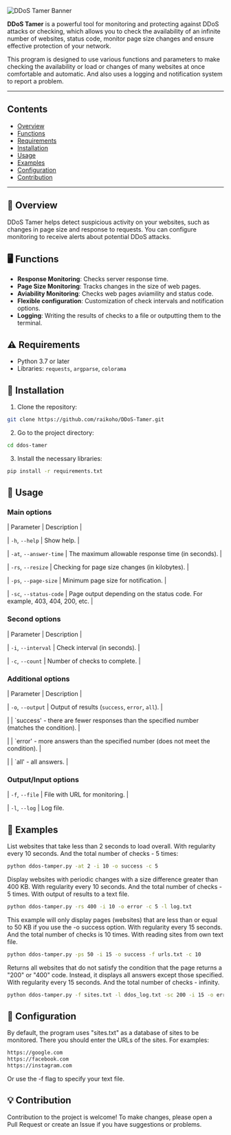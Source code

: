 ![DDoS Tamer Banner](ddos-tamer.gif) 

**DDoS Tamer** is a powerful tool for monitoring and protecting against DDoS attacks or checking, which allows you to check the availability of an infinite number of websites, status code, monitor page size changes and ensure effective protection of your network.

This program is designed to use various functions and parameters to make checking the availability or load or changes of many websites at once comfortable and automatic. And also uses a logging and notification system to report a problem.

---
## Contents

- [Overview](#overview)
- [Functions](#functions)
- [Requirements](#requirements)
- [Installation](#installation)
- [Usage](#usage)
- [Examples](#examples)
- [Configuration](#configuration)
- [Contribution](#contribution)

---

## 📖 Overview

DDoS Tamer helps detect suspicious activity on your websites, such as changes in page size and response to requests. You can configure monitoring to receive alerts about potential DDoS attacks.

## 🖥️ Functions

- **Response Monitoring**: Checks server response time.
- **Page Size Monitoring**: Tracks changes in the size of web pages.
- **Aviability Monitoring**: Checks web pages aviamility and status code.
- **Flexible configuration**: Customization of check intervals and notification options.
- **Logging**: Writing the results of checks to a file or outputting them to the terminal.

## ⚠️ Requirements

- Python 3.7 or later
- Libraries: `requests`, `argparse`, `colorama`

## 📝 Installation

1. Clone the repository:
 ```bash
 git clone https://github.com/raikoho/DDoS-Tamer.git
 ```

2. Go to the project directory:
 ```bash
 cd ddos-tamer
 ```

3. Install the necessary libraries:
 ```bash
 pip install -r requirements.txt
 ```

## 🚀 Usage

### Main options

| Parameter | Description |


| `-h`, `--help` | Show help. |

| `-at`, `--answer-time` | The maximum allowable response time (in seconds). |

| `-rs`, `--resize` | Checking for page size changes (in kilobytes). |

| `-ps`, `--page-size` | Minimum page size for notification. |

| `-sc`, `--status-code` | Page output depending on the status code. For example, 403, 404, 200, etc. |


### Second options

| Parameter | Description |


| `-i`, `--interval` | Check interval (in seconds). |

| `-c`, `--count` | Number of checks to complete. |

### Additional options

| Parameter | Description |


| `-o`, `--output` | Output of results (`success`, `error`, `all`). |

| | `success' - there are fewer responses than the specified number (matches the condition). |

| | `error' - more answers than the specified number (does not meet the condition). |

| | `all' - all answers. |

### Output/Input options

| `-f`, `--file` | File with URL for monitoring. |

| `-l`, `--log` | Log file.


## 🔢 Examples

List websites that take less than 2 seconds to load overall. With regularity every 10 seconds. And the total number of checks - 5 times:
```bash
python ddos-tamper.py -at 2 -i 10 -o success -c 5
```

Display websites with periodic changes with a size difference greater than 400 KB. With regularity every 10 seconds. And the total number of checks - 5 times. With output of results to a text file.
```bash
python ddos-tamper.py -rs 400 -i 10 -o error -c 5 -l log.txt
```

This example will only display pages (websites) that are less than or equal to 50 KB if you use the -o success option. With regularity every 15 seconds. And the total number of checks is 10 times. With reading sites from own text file.
```bash
python ddos-tamper.py -ps 50 -i 15 -o success -f urls.txt -c 10
```

Returns all websites that do not satisfy the condition that the page returns a "200" or "400" code. Instead, it displays all answers except those specified. With regularity every 15 seconds. And the total number of checks - infinity.
```bash
python ddos-tamper.py -f sites.txt -l ddos_log.txt -sc 200 -i 15 -o error
```

## 📏 Configuration

By default, the program uses "sites.txt" as a database of sites to be monitored.
There you should enter the URLs of the sites. For examples:
 ```bash
https://google.com
https://facebook.com
https://instagram.com
```
Or use the -f flag to specify your text file.

## 💡 Contribution

Contribution to the project is welcome! To make changes, please open a Pull Request or create an Issue if you have suggestions or problems.
